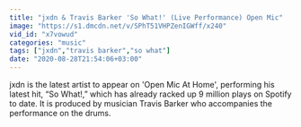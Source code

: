 ```yaml
---
title: "jxdn & Travis Barker 'So What!' (Live Performance) Open Mic"
image: "https://s1.dmcdn.net/v/SPhT51VHPZenIGWff/x240"
vid_id: "x7vowud"
categories: "music"
tags: ["jxdn","travis barker","so what"]
date: "2020-08-28T21:54:06+03:00"
---
```

​jxdn is the latest artist to appear on 'Open Mic At Home', performing his latest hit, “So What!,” which has already racked up 9 million plays on Spotify to date. It is produced by musician Travis Barker who accompanies the performance on the drums.
